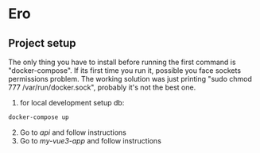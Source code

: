 # Ero

## Project setup

The only thing you have to install before running the first command is "docker-compose". If its first time you run it, possible you face sockets permissions problem. The working solution was just printing "sudo chmod 777 /var/run/docker.sock", probably it's not the best one.

1. for local development setup db:
```bash
docker-compose up
```

2. Go to *api* and follow instructions
3. Go to *my-vue3-app* and follow instructions
